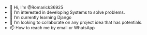 - 👋 Hi, I’m @Romarick36925
- 👀 I’m interested in developing Systems to solve problems.
- 🌱 I’m currently learning Django
- 💞️ I’m looking to collaborate on any project idea that has potentials.
- 📫 How to reach me by email or WhatsApp

<!---
Romarick36925/Romarick36925 is a ✨ special ✨ repository because its `README.md` (this file) appears on your GitHub profile.
You can click the Preview link to take a look at your changes.
--->
